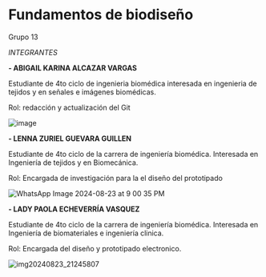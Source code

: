 # Fundamentos de biodiseño
Grupo 13

*INTEGRANTES* 

**- ABIGAIL KARINA ALCAZAR VARGAS**
  
Estudiante de 4to ciclo de ingenieria biomédica interesada en ingenieria de tejidos y en señales e imágenes biomédicas.

Rol: redacción y actualización del Git

![image](https://github.com/user-attachments/assets/26ca728b-e42a-48e0-b2c0-18121311c434)

**- LENNA ZURIEL GUEVARA GUILLEN**

Estudiante de 4to ciclo de la carrera de ingeniería biomédica. Interesada en Ingeniería de tejidos y en Biomecánica.

Rol: Encargada de investigación para la el diseño del  prototipado 

![WhatsApp Image 2024-08-23 at 9 00 35 PM](https://github.com/user-attachments/assets/72964d21-f7b6-4346-af7d-22bcf6994946)

**- LADY PAOLA ECHEVERRÍA VASQUEZ**

Estudiante de 4to ciclo de la carrera de ingeniería biomédica. Interesada en Ingeniería de biomateriales e ingeniería clinica.

Rol: Encargada del diseño y prototipado electronico.

![img20240823_21245807](https://github.com/user-attachments/assets/a1c0018f-f74d-434b-8220-71548130b061)




